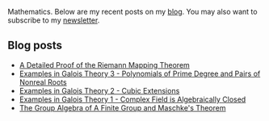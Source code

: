 Mathematics. Below are my recent posts on my [blog](https://desvl.xyz). You may also want to subscribe to my [newsletter](https://www.getrevue.co/profile/desvl_).

## Blog posts
<!-- BLOG-POST-LIST:START -->
- [A Detailed Proof of the Riemann Mapping Theorem](https://desvl.xyz/2022/04/15/riemann-mapping-theorem-proof/)
- [Examples in Galois Theory 3 - Polynomials of Prime Degree and Pairs of Nonreal Roots](https://desvl.xyz/2022/03/29/galois-example-3/)
- [Examples in Galois Theory 2 - Cubic Extensions](https://desvl.xyz/2022/03/27/galois-example-2/)
- [Examples in Galois Theory 1 - Complex Field is Algebraically Closed](https://desvl.xyz/2022/03/16/galois-example-1/)
- [The Group Algebra of A Finite Group and Maschke&#39;s Theorem](https://desvl.xyz/2022/01/18/group-algebra/)
<!-- BLOG-POST-LIST:END -->
